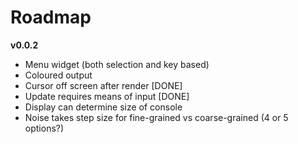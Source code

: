 Roadmap
=======

**v0.0.2**

* Menu widget (both selection and key based)
* Coloured output
* Cursor off screen after render [DONE]
* Update requires means of input [DONE]
* Display can determine size of console
* Noise takes step size for fine-grained vs coarse-grained (4 or 5 options?)
